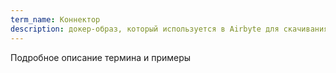```yaml
---
term_name: Коннектор
description: докер-образ, который используется в Airbyte для скачивания или загрузки данных
---
```


Подробное описание термина и примеры
